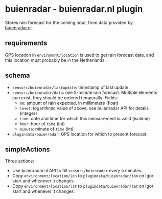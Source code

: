 # buienradar - buienradar.nl plugin

Stores rain forecast for the coming hour, from data provided by [buienradar.nl](http://buienradar.nl).

## requirements

GPS location in `environmnt/location` is used to get rain forecast data, and this location must probably be in the Netherlands.

## schema

* `sensors/buienradar/lastupdate`: timestamp of last update.
* `sensors/buienradar/data`: one 5-minute rain forecast. Multiple elements can exist, they should be ordered temporally. Fields:
	* `mm`: amount of rain expected, in millimeters (float)
	* `level`: logarithmic value of above, see buienradar API for details (integer)
	* `time`: date and time for which this measurement is valid (isotime)
	* `hour`: hour of `time` (int)
	* `minute`: minute of `time` (int)
* `plugindata/buienradar`: GPS location for which to present forecast. 
	
## simpleActions

Three actions:

* Use buienradar.nl API to fill `sensors/buienradar` every 5 minutes.
* Copy `environment/location/lon` to `plugindata/buienradar/lon` on Igor start and whenever it changes.
* Copy `environment/location/lat` to `plugindata/buienradar/lat` on Igor start and whenever it changes.

